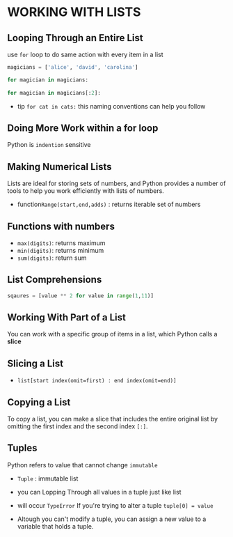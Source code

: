 # WORKING WITH LISTS

## Looping Through an Entire List

use `for` loop to do same action with every item in a list

```python
magicians = ['alice', 'david', 'carolina']

for magician in magicians:
   
for magician in magicians[:2]:
```

- tip `for cat in cats:`  this naming conventions can help you follow



## Doing More Work within a for loop

Python is `indention` sensitive 

## Making Numerical Lists

Lists are ideal for storing sets of numbers, and Python provides a number of tools to help you work efficiently with lists of numbers.

- function`Range(start,end,adds)` : returns iterable set of numbers

## Functions with numbers

- `max(digits)`: returns maximum
- `min(digits)`: returns minimum
- `sum(digits)`: return sum

## List Comprehensions

```python
sqaures = [value ** 2 for value in range(1,11)]
```



## Working With Part of a List

You can work with a specific group of items in a list, which Python calls a **slice**

## Slicing a List

- `list[start index(omit=first) : end index(omit=end)]`



## Copying a List

To copy a list, you can make a slice that includes the entire original list by omitting the first index and the second index `[:]`.



## Tuples

Python refers to value that cannot change `immutable`

- `Tuple` : immutable list

- you can Lopping Through all values in a tuple just like list

- will occur `TypeError` If you're trying to alter a tuple `tuple[0] = value`

- Altough you can't modify a tuple, you can assign a new value to a variable that holds a tuple.

